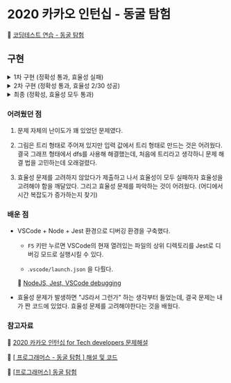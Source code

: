 # 2020 카카오 인턴십 - 동굴 탐험

🔗 [코딩테스트 연습 - 동굴 탐험](https://programmers.co.kr/learn/courses/30/lessons/67260?language=javascript)

## 구현

<details><summary>1차 구현 (정확성 통과, 효율성 실패)</summary>

```javascript
function solution(n, path, order) {
  const nodes = Array.from({ length: n }, () => new Node([], 0, false));
  const start = nodes[0];
  const locks = [];

  for (const p of path) {
    nodes[p[0]].edges.push(p[1]);
    nodes[p[1]].edges.push(p[0]);
  }

  for (const o of order) {
    nodes[o[1]].prior = o[0];
  }

  if (start.prior !== 0) {
    return false;
  }

  start.visited = true;
  start.edges.forEach((edgeNum) => visit(edgeNum, nodes, locks));

  if (nodes.some((node) => node.visited === false)) {
    return false;
  } else {
    return true;
  }
}

function visit(nodeNum, nodes, locks) {
  const current = nodes[nodeNum];
  const priorNode = nodes[current.prior];

  if (current.visited === true) {
    return;
  }

  if (priorNode.visited === false) {
    locks.push(nodeNum);
    return;
  }

  current.visited = true;
  const openNum = locks.find((lockNum) => nodes[lockNum].prior === nodeNum);
  if (openNum) {
    visit(openNum, nodes, locks);
  }

  current.edges.forEach((edge) => visit(edge, nodes, locks));
}

class Node {
  constructor(edges, prior, visited) {
    this.edges = edges;
    this.prior = prior;
    this.visited = visited;
  }
}
```

- 효율성 실패의 원인이 시간 초과도 있었지만 런타임 에러도 있었음. → 재귀 호출로 인한 stack overflow로 판단

</details>

<details><summary>2차 구현 (정확성 통과, 효율성 2/30 성공)</summary>

```javascript
function solution(n, path, order) {
  const nodes = Array.from({ length: n }, () => new Node([], 0, false));
  const start = nodes[0];
  const stack = [];
  const locks = [];

  for (const p of path) {
    nodes[p[0]].edges.push(p[1]);
    nodes[p[1]].edges.push(p[0]);
  }

  for (const o of order) {
    nodes[o[1]].prior = o[0];
  }

  if (start.prior !== 0) {
    return false;
  }

  start.visited = true;
  start.edges.forEach((edge) => stack.push(edge));

  while (stack.length !== 0) {
    const nodeNum = stack.pop();
    const availables = visit(nodeNum, nodes, locks);
    availables.forEach((availNum) => stack.push(availNum));
  }

  if (nodes.some((node) => node.visited === false)) {
    return false;
  } else {
    return true;
  }
}

function visit(nodeNum, nodes, locks) {
  const current = nodes[nodeNum];
  const priorNode = nodes[current.prior];

  if (current.visited === true) {
    return [];
  }

  if (priorNode.visited === false) {
    locks.push(nodeNum);
    return [];
  }

  current.visited = true;

  const openNum = locks.find((lockNum) => nodes[lockNum].prior === nodeNum);
  if (openNum) {
    return [...current.edges, openNum];
  }
  return [...current.edges];
}

class Node {
  constructor(edges, prior, visited) {
    this.edges = edges;
    this.prior = prior;
    this.visited = visited;
  }
}
```

- visit 함수를 재귀호출하지 않고, 방문할 노드 목록을 stack으로 관리한 뒤 visit 함수에서는 방문할 노드 리스트를 리턴하게끔 수정함.

- 효율성 테스트의 2개 테스트 케이스에 대해서만 통과했는데, 나머지는 모두 시간 초과로 인한 에러였음.

</details>

<details><summary>최종 (정확성, 효율성 모두 통과)</summary>

```javascript
function solution(n, path, order) {
  const nodes = Array.from({ length: n }, () => new Node([], 0, false, 0));
  const start = nodes[0];
  const stack = [];

  for (const p of path) {
    nodes[p[0]].edges.push(p[1]);
    nodes[p[1]].edges.push(p[0]);
  }

  for (const o of order) {
    nodes[o[1]].prior = o[0];
  }

  if (start.prior !== 0) {
    return false;
  }

  start.visited = true;
  start.edges.forEach((edge) => stack.push(edge));

  while (stack.length !== 0) {
    const node = stack.pop();
    const availables = visit(node, nodes);
    availables.forEach((availNum) => stack.push(availNum));
  }

  if (nodes.some((node) => node.visited === false)) {
    return false;
  } else {
    return true;
  }
}

function visit(node, nodes) {
  const current = nodes[node];
  const priorNode = nodes[current.prior];

  if (current.visited === true) {
    return [];
  }

  if (priorNode.visited === false) {
    priorNode.next = node;
    return [];
  }

  current.visited = true;

  if (current.next) {
    return [...current.edges, current.next];
  }
  return [...current.edges];
}

class Node {
  constructor(edges, prior, visited, next) {
    this.edges = edges;
    this.prior = prior;
    this.visited = visited;
    this.next = next;
  }
}
```

- locks 배열에 노드 목록을 담아두고, 이번 방문을 통해 방문할 수 있게 된 노드를 배열에서 find 함수로 찾는 과정이 추가적인 시간 복잡도를 발생시켰음 ... (이걸 찾는데 꽤나 해멨다.)

</details>

### 어려웠던 점

1. 문제 자체의 난이도가 꽤 있었던 문제였다.

1. 그림은 트리 형태로 주어져 있지만 입력 값에서 트리 형태로 만드는 것은 어려웠다. 결국 그래프 형태에서 dfs를 사용해 해결했는데, 처음에 트리라고 생각하니 문제 해결 법을 고민하는데 오래걸렸다.

1. 효율성 문제를 고려하지 않았다가 제출하고 나서 효율성이 모두 실패하자 효율성을 고려해야 함을 깨달았다. 그리고 효율성 문제를 파악하는 것이 어려웠다. (어디에서 시간 복잡도가 증가하는지 찾기)

### 배운 점

- VSCode + Node + Jest 환경으로 디버깅 환경을 구축했다.

  - `F5` 키만 누르면 VSCode의 현재 열려있는 파일의 상위 디렉토리를 Jest로 디버깅 모드로 실행시킬 수 있다.

  - .`vscode/launch.json` 을 다뤘다.

  🔗 [NodeJS, Jest, VSCode debugging](https://www.notion.so/00cf8f3ffbaf4a7da77eb52df820e418)

- 효율성 문제가 발생하면 "JS라서 그런가" 하는 생각부터 들었는데, 결국 문제는 내가 짠 코드에 있었다. 효율성 문제를 고려해야한다는 것을 배웠다.

### 참고자료

🔗 [2020 카카오 인턴십 for Tech developers 문제해설](https://tech.kakao.com/2020/07/01/2020-internship-test/)

🔗 [[ 프로그래머스 - 동굴 탐험 ] 해설 및 코드](https://beginthread.tistory.com/161)

🔗 [[프로그래머스] 동굴 탐험](https://medium.com/@haeseok/%ED%94%84%EB%A1%9C%EA%B7%B8%EB%9E%98%EB%A8%B8%EC%8A%A4-%EB%8F%99%EA%B5%B4-%ED%83%90%ED%97%98-a669d62f304d)
